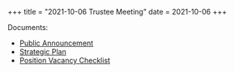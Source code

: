 +++
title = "2021-10-06 Trustee Meeting"
date = 2021-10-06
+++

Documents:

<ul>
<li><a href="../../meeting_announce/20211006.pdf">Public Announcement</a></li>
<li><a href="../../FINAL_Pollard_Memorial_Library_Strategic_Plan_FY22-FY26_09-29-21.pdf">Strategic Plan</a></li>
<li><a href="../../procedures/TRUSTEE-Postion_Vacancy_Checklist.docx">Position Vacancy Checklist</a></li>
</ul>
